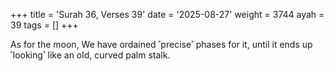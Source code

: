 +++
title = 'Surah 36, Verses 39'
date = '2025-08-27'
weight = 3744
ayah = 39
tags = []
+++

As for the moon, We have ordained ˹precise˺ phases for it, until it ends up ˹looking˺ like an old, curved palm stalk.